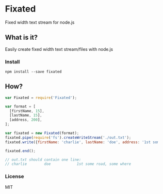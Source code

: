 # Fixated
Fixed width text stream for node.js

## What is it?
Easily create fixed width text stream/files with node.js

### Install
`npm install --save fixated`

## How?

```javascript
var Fixated = require('Fixated');

var format = [
  [firstName, 15],
  [lastName, 15],
  [address, 200],
];

var fixated = new Fixated(format);
fixated.pipe(require('fs').createWriteStream('./out.txt');
fixated.write({firstName: 'charlie', lastName: 'doe', address: '1st some road, some where'});

fixated.end();

// out.txt should contain one line:
// charlie        doe            1st some road, some where
```

### License
MIT

